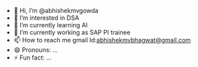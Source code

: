 - 👋 Hi, I’m @abhishekmvgowda
- 👀 I’m interested in DSA 
- 🌱 I’m currently learning AI
- 💞️ I’m currently working as SAP PI trainee
- 📫 How to reach me gmail Id:abhishekmvbhagwat@gmail.com
- 😄 Pronouns: ...
- ⚡ Fun fact: ...

<!---
abhishekmvgowda/abhishekmvgowda is a ✨ special ✨ repository because its `README.md` (this file) appears on your GitHub profile.
You can click the Preview link to take a look at your changes.
--->
